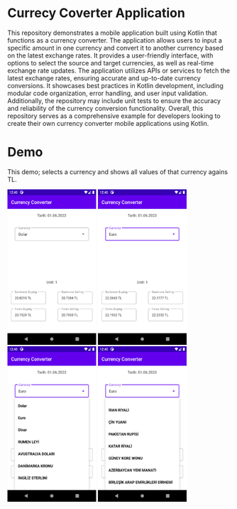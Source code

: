 # Currecy Coverter Application
This repository demonstrates a mobile application built using Kotlin that functions as a currency converter. The application allows users to input a specific amount in one currency and convert it to another currency based on the latest exchange rates. It provides a user-friendly interface, with options to select the source and target currencies, as well as real-time exchange rate updates. The application utilizes APIs or services to fetch the latest exchange rates, ensuring accurate and up-to-date currency conversions. It showcases best practices in Kotlin development, including modular code organization, error handling, and user input validation. Additionally, the repository may include unit tests to ensure the accuracy and reliability of the currency conversion functionality. Overall, this repository serves as a comprehensive example for developers looking to create their own currency converter mobile applications using Kotlin.

# Demo

This demo; selects a currency and shows all values of that currency agains TL.

<img src="1.png" alt= “” width="200" height="350"> <img src="2.png" alt= “” width="200" height="350"> <img src="3.png" alt= “” width="200" height="350"> <img src="4.png" alt= “” width="200" height="350">
